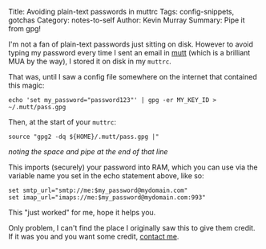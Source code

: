 Title: Avoiding plain-text passwords in muttrc
Tags: config-snippets, gotchas
Category: notes-to-self
Author: Kevin Murray
Summary: Pipe it from gpg!

I'm not a fan of plain-text passwords just sitting on disk. However to avoid
typing my password every time I sent an email in [mutt](http://www.mutt.org/)
(which is a brilliant MUA by the way), I stored it on disk in my `muttrc`.

That was, until I saw a config file somewhere on the internet that contained
this magic:

    echo 'set my_password="password123"' | gpg -er MY_KEY_ID > ~/.mutt/pass.gpg

Then, at the start of your `muttrc`:

    source "gpg2 -dq ${HOME}/.mutt/pass.gpg |"

*noting the space and pipe at the end of that line*

This imports (securely) your password into RAM, which you can use via the
variable name you set in the echo statement above, like so:

    set smtp_url="smtp://me:$my_password@mydomain.com"
    set imap_url="imaps://me:$my_password@mydomain.com:993"

This "just worked" for me, hope it helps you.

Only problem, I can't find the place I originally saw this to give them credit.
If it was you and you want some credit, [contact me](/contact.html).
